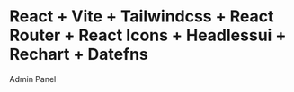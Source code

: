 # React + Vite + Tailwindcss + React Router + React Icons + Headlessui + Rechart + Datefns

Admin Panel

